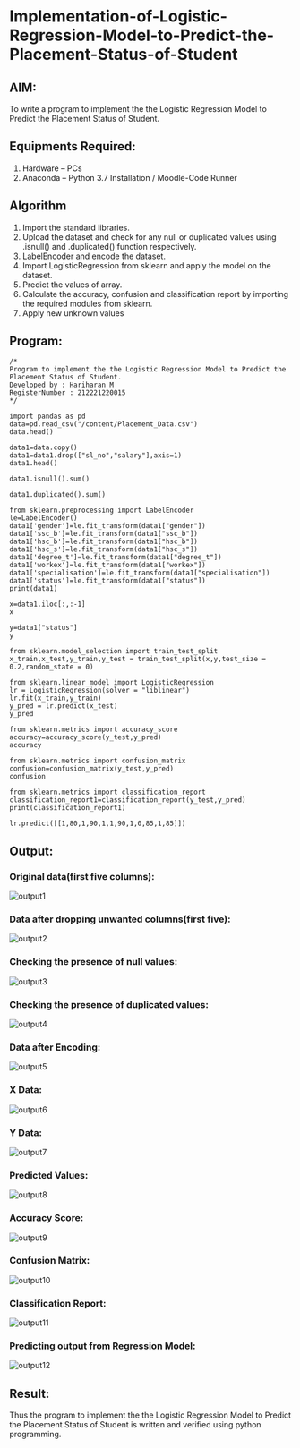 # Implementation-of-Logistic-Regression-Model-to-Predict-the-Placement-Status-of-Student

## AIM:
To write a program to implement the the Logistic Regression Model to Predict the Placement Status of Student.

## Equipments Required:
1. Hardware – PCs
2. Anaconda – Python 3.7 Installation / Moodle-Code Runner

## Algorithm
1. Import the standard libraries.
2. Upload the dataset and check for any null or duplicated values using .isnull() and .duplicated() function respectively.
3.  LabelEncoder and encode the dataset.
4. Import LogisticRegression from sklearn and apply the model on the dataset.
5. Predict the values of array.
6. Calculate the accuracy, confusion and classification report by importing the required modules from sklearn.
7. Apply new unknown values

## Program:
```
/*
Program to implement the the Logistic Regression Model to Predict the Placement Status of Student.
Developed by : Hariharan M
RegisterNumber : 212221220015
*/

import pandas as pd
data=pd.read_csv("/content/Placement_Data.csv")
data.head()

data1=data.copy()
data1=data1.drop(["sl_no","salary"],axis=1)
data1.head()

data1.isnull().sum()

data1.duplicated().sum()

from sklearn.preprocessing import LabelEncoder
le=LabelEncoder()
data1['gender']=le.fit_transform(data1["gender"])
data1['ssc_b']=le.fit_transform(data1["ssc_b"])
data1['hsc_b']=le.fit_transform(data1["hsc_b"])
data1['hsc_s']=le.fit_transform(data1["hsc_s"])
data1['degree_t']=le.fit_transform(data1["degree_t"])
data1['workex']=le.fit_transform(data1["workex"])
data1['specialisation']=le.fit_transform(data1["specialisation"])
data1['status']=le.fit_transform(data1["status"])
print(data1)

x=data1.iloc[:,:-1]
x

y=data1["status"]
y

from sklearn.model_selection import train_test_split
x_train,x_test,y_train,y_test = train_test_split(x,y,test_size = 0.2,random_state = 0)

from sklearn.linear_model import LogisticRegression
lr = LogisticRegression(solver = "liblinear") 
lr.fit(x_train,y_train)
y_pred = lr.predict(x_test)
y_pred

from sklearn.metrics import accuracy_score
accuracy=accuracy_score(y_test,y_pred)
accuracy

from sklearn.metrics import confusion_matrix
confusion=confusion_matrix(y_test,y_pred)
confusion

from sklearn.metrics import classification_report
classification_report1=classification_report(y_test,y_pred)
print(classification_report1)

lr.predict([[1,80,1,90,1,1,90,1,0,85,1,85]])

```

## Output:
### Original data(first five columns):
![output1](https://user-images.githubusercontent.com/117884666/202350920-91230236-3501-467d-a41a-3cc56f8bc7a1.png)

### Data after dropping unwanted columns(first five):
![output2](https://user-images.githubusercontent.com/117884666/202350947-5c93f20c-5cdb-4eac-a543-351d97258c19.png)

### Checking the presence of null values:
![output3](https://user-images.githubusercontent.com/117884666/202351002-33e0d443-1277-4b10-ae6a-e7372ed4a0e9.png)

### Checking the presence of duplicated values:
![output4](https://user-images.githubusercontent.com/117884666/202351028-6b348fdb-e144-40e8-881f-07ad35a35f08.jpg)

### Data after Encoding:
![output5](https://user-images.githubusercontent.com/117884666/202351090-6e2a568c-c90d-45cf-b55c-cd6691101ac3.jpg)

### X Data:
![output6](https://user-images.githubusercontent.com/117884666/202351217-16bcf798-c9a1-4fcf-a9c2-960c6dbad871.jpg)

### Y Data:
![output7](https://user-images.githubusercontent.com/117884666/202351248-b6334fe4-ba38-4909-ae14-3ad70470d546.jpg)

### Predicted Values:
![output8](https://user-images.githubusercontent.com/117884666/202351308-9de792ca-0695-46c6-a56a-86773a733cca.jpg)

### Accuracy Score:
![output9](https://user-images.githubusercontent.com/117884666/202351381-aa411c93-73db-40b8-9b44-e34448807350.jpg)

### Confusion Matrix:
![output10](https://user-images.githubusercontent.com/117884666/202351428-575fd0a8-26e5-4685-80e3-d83a6edaf05c.jpg)

### Classification Report:
![output11](https://user-images.githubusercontent.com/117884666/202351456-986e4c85-a62f-4ada-8304-29767391f8e8.jpg)

### Predicting output from Regression Model:
![output12](https://user-images.githubusercontent.com/117884666/202351558-c079fd82-35f6-4206-b9f3-21b5afa6d07a.jpg)

## Result:
Thus the program to implement the the Logistic Regression Model to Predict the Placement Status of Student is written and verified using python programming.
